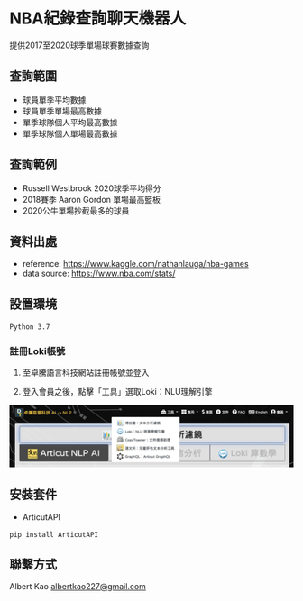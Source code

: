 # NBA紀錄查詢聊天機器人

提供2017至2020球季單場球賽數據查詢

## 查詢範圍
- 球員單季平均數據
- 球員單季單場最高數據
- 單季球隊個人平均最高數據
- 單季球隊個人單場最高數據

## 查詢範例
- Russell Westbrook 2020球季平均得分
- 2018賽季 Aaron Gordon 單場最高籃板
- 2020公牛單場抄截最多的球員

## 資料出處
- reference: https://www.kaggle.com/nathanlauga/nba-games 
- data source: https://www.nba.com/stats/


## 設置環境
` Python 3.7 ` 

### 註冊Loki帳號

1. 至卓騰語言科技網站註冊帳號並登入

2. 登入會員之後，點擊「工具」選取Loki：NLU理解引擎

![loki](./media/screenshot1.png)

## 安裝套件
- ArticutAPI
```command
pip install ArticutAPI
```

## 聯繫方式

Albert Kao albertkao227@gmail.com



